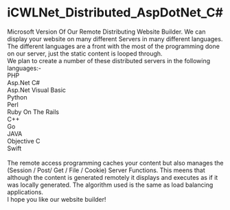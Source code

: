 # iCWLNet_Distributed_AspDotNet_C#

Microsoft Version Of Our Remote Distributing Website Builder. We can display your website on many different Servers in many different languages. The different languages are a front with the most of the programming done on our server, just the static content is looped through.
<br>
We plan to create a number of these distributed servers in the following languages:-
<br>
PHP<br>
Asp.Net C#<br>
Asp.Net Visual Basic<br>
Python<br>
Perl<br>
Ruby On The Rails<br>
C++<br>
Go<br>
JAVA<br>
Objective C<br>
Swift<br>
<br>
The remote access programming caches your content but also manages the (Session / Post/ Get / File / Cookie) Server Functions. This meens that although the content is generated remotely it displays and executes as if it was locally generated. The algorithm used is the same as load balancing applications.
<br>
I hope you like our website builder!
